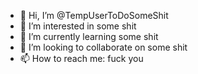 - 👋 Hi, I’m @TempUserToDoSomeShit
- 👀 I’m interested in some shit
- 🌱 I’m currently learning some shit
- 💞️ I’m looking to collaborate on some shit
- 📫 How to reach me: fuck you
